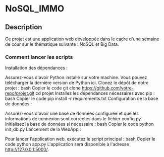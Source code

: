 # NoSQL_IMMO
## Description
Ce projet est une application web développée dans le cadre d'une semaine de cour sur le thématique suivante : NoSQL et Big Data.

### Comment lancer les scripts

Installation des dépendances :

Assurez-vous d'avoir Python installé sur votre machine. Vous pouvez télécharger la dernière version de Python ici.
Clonez le dépôt de notre projet :
bash
Copier le code
git clone https://github.com/votre-repo/projet.git
cd projet
Installez les dépendances nécessaires avec pip :
bash
Copier le code
pip install -r requirements.txt
Configuration de la base de données :

Assurez-vous d'avoir une base de données configurée et que les informations de connexion sont correctes dans le fichier config.py.
Initialisez la base de données si nécessaire :
bash
Copier le code
python init_db.py
Lancement de la WebApp :

Pour lancer l'application web, exécutez le script principal :
bash
Copier le code
python app.py
L'application sera disponible à l'adresse http://127.0.0.1:5000/.
